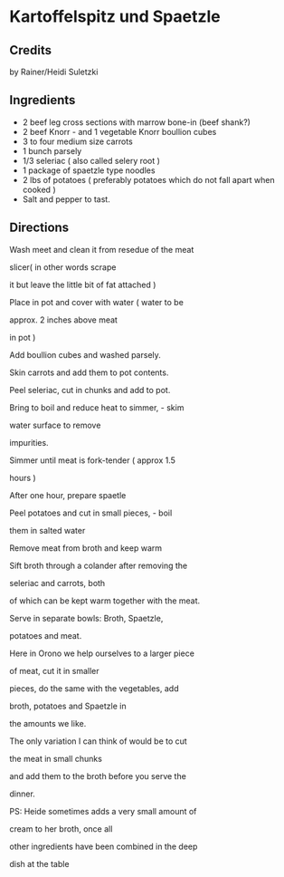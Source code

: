 # Kartoffelspitz und Spaetzle 

## Credits

by Rainer/Heidi Suletzki

## Ingredients

- 2 beef leg cross sections with marrow bone-in (beef shank?)
- 2 beef Knorr - and 1 vegetable Knorr boullion cubes
- 3 to four medium size carrots
- 1 bunch parsely
- 1/3 seleriac ( also called selery root )
- 1 package of spaetzle type noodles
- 2 lbs of potatoes ( preferably potatoes which do not fall apart when cooked )
- Salt and pepper to tast.

## Directions

Wash meet and clean it from resedue of the meat   
 slicer( in other words scrape   
 it but leave the little bit of fat attached )  
 Place in pot and cover with water ( water to be   
 approx. 2 inches above meat   
 in pot )  
 Add boullion cubes and washed parsely.  
 Skin carrots and add them to pot contents.  
 Peel seleriac, cut in chunks and add to pot.  
 Bring to boil and reduce heat to simmer, - skim   
 water surface to remove   
 impurities.  
 Simmer until meat is fork-tender ( approx 1.5   
 hours )  
  
 After one hour, prepare spaetle  
 Peel potatoes and cut in small pieces, - boil   
 them in salted water  
  
 Remove meat from broth and keep warm  
 Sift broth through a colander after removing the   
 seleriac and carrots, both   
 of which can be kept warm together with the meat.  
  
 Serve in separate bowls: Broth, Spaetzle,   
 potatoes and meat.  
  
 Here in Orono we help ourselves to a larger piece   
 of meat, cut it in smaller   
 pieces, do the same with the vegetables, add   
 broth, potatoes and Spaetzle in   
 the amounts we like.  
  
 The only variation I can think of would be to cut   
 the meat in small chunks   
 and add them to the broth before you serve the   
 dinner.  
  
 PS: Heide sometimes adds a very small amount of   
 cream to her broth, once all   
 other ingredients have been combined in the deep   
 dish at the table

